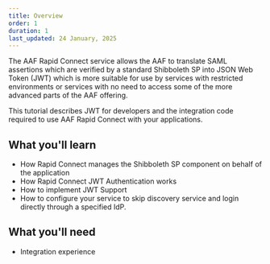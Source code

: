 ```yaml
---
title: Overview
order: 1
duration: 1
last_updated: 24 January, 2025
---
```


The AAF Rapid Connect service allows the AAF to translate SAML assertions which are verified by a standard Shibboleth SP into JSON Web Token (JWT) which is more suitable for use by services with restricted environments or services with no need to access some of the more advanced parts of the AAF offering.

This tutorial describes JWT for developers and the integration code required to use AAF Rapid Connect with your 
applications.

## What you'll learn

- How Rapid Connect manages the Shibboleth SP component on behalf of the application
- How Rapid Connect JWT Authentication works
- How to implement JWT Support
- How to configure your service to skip discovery service and login directly through a specified IdP.

## What you'll need

- Integration experience
